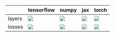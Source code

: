 |        | tensorflow                                                                                                                                | numpy                                                                                                                                     | jax                                                                                                                                       | torch                                                                                                                                     |
|:-------|:------------------------------------------------------------------------------------------------------------------------------------------|:------------------------------------------------------------------------------------------------------------------------------------------|:------------------------------------------------------------------------------------------------------------------------------------------|:------------------------------------------------------------------------------------------------------------------------------------------|
| layers | <a href="Experimental API/NN/layers.md" rel="noopener noreferrer" target="_blank"><img src=https://img.shields.io/badge/-failure-red></a> | <a href="Experimental API/NN/layers.md" rel="noopener noreferrer" target="_blank"><img src=https://img.shields.io/badge/-failure-red></a> | <a href="Experimental API/NN/layers.md" rel="noopener noreferrer" target="_blank"><img src=https://img.shields.io/badge/-failure-red></a> | <a href="Experimental API/NN/layers.md" rel="noopener noreferrer" target="_blank"><img src=https://img.shields.io/badge/-failure-red></a> |
| losses | <a href="Experimental API/NN/losses.md" rel="noopener noreferrer" target="_blank"><img src=https://img.shields.io/badge/-failure-red></a> | <a href="Experimental API/NN/losses.md" rel="noopener noreferrer" target="_blank"><img src=https://img.shields.io/badge/-failure-red></a> | <a href="Experimental API/NN/losses.md" rel="noopener noreferrer" target="_blank"><img src=https://img.shields.io/badge/-failure-red></a> | <a href="Experimental API/NN/losses.md" rel="noopener noreferrer" target="_blank"><img src=https://img.shields.io/badge/-failure-red></a> |